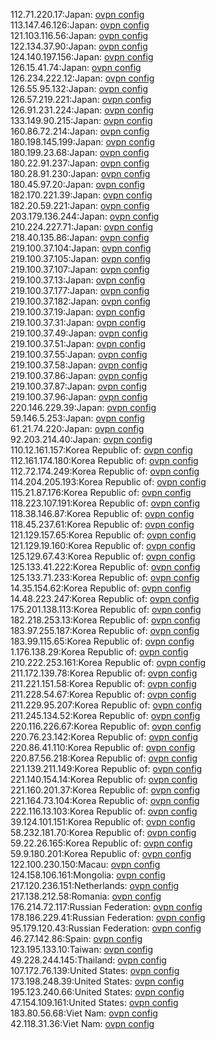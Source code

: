 112.71.220.17:Japan: [ovpn config](vpn/112_71_220_17.ovpn)  
113.147.46.126:Japan: [ovpn config](vpn/113_147_46_126.ovpn)  
121.103.116.56:Japan: [ovpn config](vpn/121_103_116_56.ovpn)  
122.134.37.90:Japan: [ovpn config](vpn/122_134_37_90.ovpn)  
124.140.197.156:Japan: [ovpn config](vpn/124_140_197_156.ovpn)  
126.15.41.74:Japan: [ovpn config](vpn/126_15_41_74.ovpn)  
126.234.222.12:Japan: [ovpn config](vpn/126_234_222_12.ovpn)  
126.55.95.132:Japan: [ovpn config](vpn/126_55_95_132.ovpn)  
126.57.219.221:Japan: [ovpn config](vpn/126_57_219_221.ovpn)  
126.91.231.224:Japan: [ovpn config](vpn/126_91_231_224.ovpn)  
133.149.90.215:Japan: [ovpn config](vpn/133_149_90_215.ovpn)  
160.86.72.214:Japan: [ovpn config](vpn/160_86_72_214.ovpn)  
180.198.145.199:Japan: [ovpn config](vpn/180_198_145_199.ovpn)  
180.199.23.68:Japan: [ovpn config](vpn/180_199_23_68.ovpn)  
180.22.91.237:Japan: [ovpn config](vpn/180_22_91_237.ovpn)  
180.28.91.230:Japan: [ovpn config](vpn/180_28_91_230.ovpn)  
180.45.97.20:Japan: [ovpn config](vpn/180_45_97_20.ovpn)  
182.170.221.39:Japan: [ovpn config](vpn/182_170_221_39.ovpn)  
182.20.59.221:Japan: [ovpn config](vpn/182_20_59_221.ovpn)  
203.179.136.244:Japan: [ovpn config](vpn/203_179_136_244.ovpn)  
210.224.227.71:Japan: [ovpn config](vpn/210_224_227_71.ovpn)  
218.40.135.86:Japan: [ovpn config](vpn/218_40_135_86.ovpn)  
219.100.37.104:Japan: [ovpn config](vpn/219_100_37_104.ovpn)  
219.100.37.105:Japan: [ovpn config](vpn/219_100_37_105.ovpn)  
219.100.37.107:Japan: [ovpn config](vpn/219_100_37_107.ovpn)  
219.100.37.13:Japan: [ovpn config](vpn/219_100_37_13.ovpn)  
219.100.37.177:Japan: [ovpn config](vpn/219_100_37_177.ovpn)  
219.100.37.182:Japan: [ovpn config](vpn/219_100_37_182.ovpn)  
219.100.37.19:Japan: [ovpn config](vpn/219_100_37_19.ovpn)  
219.100.37.31:Japan: [ovpn config](vpn/219_100_37_31.ovpn)  
219.100.37.49:Japan: [ovpn config](vpn/219_100_37_49.ovpn)  
219.100.37.51:Japan: [ovpn config](vpn/219_100_37_51.ovpn)  
219.100.37.55:Japan: [ovpn config](vpn/219_100_37_55.ovpn)  
219.100.37.58:Japan: [ovpn config](vpn/219_100_37_58.ovpn)  
219.100.37.86:Japan: [ovpn config](vpn/219_100_37_86.ovpn)  
219.100.37.87:Japan: [ovpn config](vpn/219_100_37_87.ovpn)  
219.100.37.96:Japan: [ovpn config](vpn/219_100_37_96.ovpn)  
220.146.229.39:Japan: [ovpn config](vpn/220_146_229_39.ovpn)  
59.146.5.253:Japan: [ovpn config](vpn/59_146_5_253.ovpn)  
61.21.74.220:Japan: [ovpn config](vpn/61_21_74_220.ovpn)  
92.203.214.40:Japan: [ovpn config](vpn/92_203_214_40.ovpn)  
110.12.161.157:Korea Republic of: [ovpn config](vpn/110_12_161_157.ovpn)  
112.161.174.180:Korea Republic of: [ovpn config](vpn/112_161_174_180.ovpn)  
112.72.174.249:Korea Republic of: [ovpn config](vpn/112_72_174_249.ovpn)  
114.204.205.193:Korea Republic of: [ovpn config](vpn/114_204_205_193.ovpn)  
115.21.87.176:Korea Republic of: [ovpn config](vpn/115_21_87_176.ovpn)  
118.223.107.191:Korea Republic of: [ovpn config](vpn/118_223_107_191.ovpn)  
118.38.146.87:Korea Republic of: [ovpn config](vpn/118_38_146_87.ovpn)  
118.45.237.61:Korea Republic of: [ovpn config](vpn/118_45_237_61.ovpn)  
121.129.157.65:Korea Republic of: [ovpn config](vpn/121_129_157_65.ovpn)  
121.129.19.160:Korea Republic of: [ovpn config](vpn/121_129_19_160.ovpn)  
125.129.67.43:Korea Republic of: [ovpn config](vpn/125_129_67_43.ovpn)  
125.133.41.222:Korea Republic of: [ovpn config](vpn/125_133_41_222.ovpn)  
125.133.71.233:Korea Republic of: [ovpn config](vpn/125_133_71_233.ovpn)  
14.35.154.62:Korea Republic of: [ovpn config](vpn/14_35_154_62.ovpn)  
14.48.223.247:Korea Republic of: [ovpn config](vpn/14_48_223_247.ovpn)  
175.201.138.113:Korea Republic of: [ovpn config](vpn/175_201_138_113.ovpn)  
182.218.253.13:Korea Republic of: [ovpn config](vpn/182_218_253_13.ovpn)  
183.97.255.187:Korea Republic of: [ovpn config](vpn/183_97_255_187.ovpn)  
183.99.115.65:Korea Republic of: [ovpn config](vpn/183_99_115_65.ovpn)  
1.176.138.29:Korea Republic of: [ovpn config](vpn/1_176_138_29.ovpn)  
210.222.253.161:Korea Republic of: [ovpn config](vpn/210_222_253_161.ovpn)  
211.172.139.78:Korea Republic of: [ovpn config](vpn/211_172_139_78.ovpn)  
211.221.151.58:Korea Republic of: [ovpn config](vpn/211_221_151_58.ovpn)  
211.228.54.67:Korea Republic of: [ovpn config](vpn/211_228_54_67.ovpn)  
211.229.95.207:Korea Republic of: [ovpn config](vpn/211_229_95_207.ovpn)  
211.245.134.52:Korea Republic of: [ovpn config](vpn/211_245_134_52.ovpn)  
220.116.226.67:Korea Republic of: [ovpn config](vpn/220_116_226_67.ovpn)  
220.76.23.142:Korea Republic of: [ovpn config](vpn/220_76_23_142.ovpn)  
220.86.41.110:Korea Republic of: [ovpn config](vpn/220_86_41_110.ovpn)  
220.87.56.218:Korea Republic of: [ovpn config](vpn/220_87_56_218.ovpn)  
221.139.211.149:Korea Republic of: [ovpn config](vpn/221_139_211_149.ovpn)  
221.140.154.14:Korea Republic of: [ovpn config](vpn/221_140_154_14.ovpn)  
221.160.201.37:Korea Republic of: [ovpn config](vpn/221_160_201_37.ovpn)  
221.164.73.104:Korea Republic of: [ovpn config](vpn/221_164_73_104.ovpn)  
222.116.13.103:Korea Republic of: [ovpn config](vpn/222_116_13_103.ovpn)  
39.124.101.151:Korea Republic of: [ovpn config](vpn/39_124_101_151.ovpn)  
58.232.181.70:Korea Republic of: [ovpn config](vpn/58_232_181_70.ovpn)  
59.22.26.165:Korea Republic of: [ovpn config](vpn/59_22_26_165.ovpn)  
59.9.180.201:Korea Republic of: [ovpn config](vpn/59_9_180_201.ovpn)  
122.100.230.150:Macau: [ovpn config](vpn/122_100_230_150.ovpn)  
124.158.106.161:Mongolia: [ovpn config](vpn/124_158_106_161.ovpn)  
217.120.236.151:Netherlands: [ovpn config](vpn/217_120_236_151.ovpn)  
217.138.212.58:Romania: [ovpn config](vpn/217_138_212_58.ovpn)  
176.214.72.117:Russian Federation: [ovpn config](vpn/176_214_72_117.ovpn)  
178.186.229.41:Russian Federation: [ovpn config](vpn/178_186_229_41.ovpn)  
95.179.120.43:Russian Federation: [ovpn config](vpn/95_179_120_43.ovpn)  
46.27.142.86:Spain: [ovpn config](vpn/46_27_142_86.ovpn)  
123.195.133.10:Taiwan: [ovpn config](vpn/123_195_133_10.ovpn)  
49.228.244.145:Thailand: [ovpn config](vpn/49_228_244_145.ovpn)  
107.172.76.139:United States: [ovpn config](vpn/107_172_76_139.ovpn)  
173.198.248.39:United States: [ovpn config](vpn/173_198_248_39.ovpn)  
195.123.240.66:United States: [ovpn config](vpn/195_123_240_66.ovpn)  
47.154.109.161:United States: [ovpn config](vpn/47_154_109_161.ovpn)  
183.80.56.68:Viet Nam: [ovpn config](vpn/183_80_56_68.ovpn)  
42.118.31.36:Viet Nam: [ovpn config](vpn/42_118_31_36.ovpn)  

